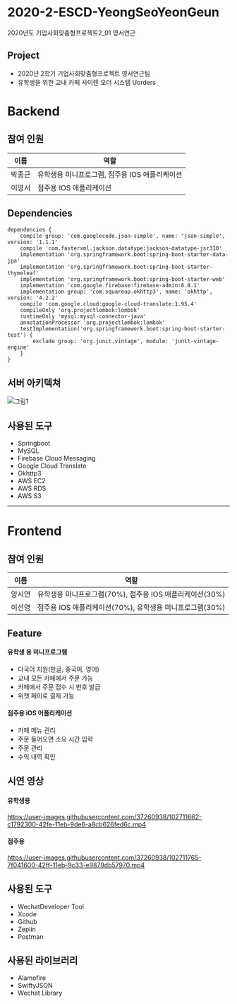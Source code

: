 
# 2020-2-ESCD-YeongSeoYeonGeun
2020년도 기업사회맞춤형프로젝트2_01 영서연근


## Project
* 2020년 2학기 기업사회맞춤형프로젝트 영서연근팀
* 유학생을 위한 교내 카페 사이렌 오더 시스템 Uorders


# Backend



## 참여 인원
|이름|역할|
|------|---|
|박종근|유학생용 미니프로그램, 점주용 IOS 애플리케이션|
|이영서|점주용 IOS 애플리케이션|


## Dependencies

```
dependencies {
	compile group: 'com.googlecode.json-simple', name: 'json-simple', version: '1.1.1'
	compile 'com.fasterxml.jackson.datatype:jackson-datatype-jsr310'
	implementation 'org.springframework.boot:spring-boot-starter-data-jpa'
	implementation 'org.springframework.boot:spring-boot-starter-thymeleaf'
	implementation 'org.springframework.boot:spring-boot-starter-web'
	implementation 'com.google.firebase:firebase-admin:6.8.1'
	implementation group: 'com.squareup.okhttp3', name: 'okhttp', version: '4.2.2'
	compile 'com.google.cloud:google-cloud-translate:1.95.4'
	compileOnly 'org.projectlombok:lombok'
	runtimeOnly 'mysql:mysql-connector-java'
	annotationProcessor 'org.projectlombok:lombok'
	testImplementation('org.springframework.boot:spring-boot-starter-test') {
		exclude group: 'org.junit.vintage', module: 'junit-vintage-engine'
	}
}
```

## 서버 아키텍쳐
![그림1](https://user-images.githubusercontent.com/53558710/102711258-875a5200-42fb-11eb-8ed4-00298f4b3691.png)


## 사용된 도구
* Springboot
* MySQL
* Firebase Cloud Messaging
* Google Cloud Translate
* Okhttp3
* AWS EC2
* AWS RDS
* AWS S3



---


# Frontend


## 참여 인원
|이름|역할|
|------|---|
|양시연|유학생용 미니프로그램(70%), 점주용 IOS 애플리케이션(30%)|
|이선영|점주용 IOS 애플리케이션(70%), 유학생용 미니프로그램(30%)|


## Feature

#### 유학생 용 미니프로그램
 - 다국어 지원(한글, 중국어, 영어)
 - 교내 모든 카페에서 주문 가능
- 카페에서 주문 접수 시 번호 발급
- 위챗 페이로 결제 가능

#### 점주용 iOS 어플리케이션
- 카페 메뉴 관리
- 주문 들어오면 소요 시간 입력
- 주문 관리
- 수익 내역 확인


## 시연 영상

#### 유학생용
https://user-images.githubusercontent.com/37260938/102711662-c1792300-42fe-11eb-9de6-a8cb626fed6c.mp4

#### 점주용
https://user-images.githubusercontent.com/37260938/102711765-7f041600-42ff-11eb-9c33-e9879db57970.mp4

## 사용된 도구
* WechatDeveloper Tool
* Xcode
* Github
* Zeplin
* Postman

## 사용된 라이브러리
- Alamofire
- SwiftyJSON
- Wechat Library
